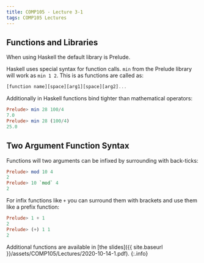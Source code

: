 ```yaml
---
title: COMP105 - Lecture 3-1
tags: COMP105 Lectures
---
```

## Functions and Libraries
When using Haskell the default library is Prelude.

Haskell uses special syntax for function calls. `min` from the Prelude library will work as `min 1 2`. This is as functions are called as:

```haskell
[function name][space][arg1][space][arg2]...
```

Additionally in Haskell functions bind tighter than mathematical operators:

```haskell
Prelude> min 28 100/4
7.0
Prelude> min 28 (100/4)
25.0
```

## Two Argument Function Syntax
Functions will two arguments can be infixed by surrounding with back-ticks:

```haskell
Prelude> mod 10 4
2
Prelude> 10 `mod` 4
2
```

For infix functions like `+` you can surround them with brackets and use them like a prefix function:

```haskell
Prelude> 1 + 1
2
Prelude> (+) 1 1
2
```

Additional functions are available in [the slides]({{ site.baseurl }}/assets/COMP105/Lectures/2020-10-14-1.pdf).
{:.info}

